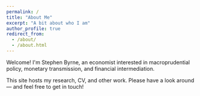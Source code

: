 ```yaml
---
permalink: /
title: "About Me"
excerpt: "A bit about who I am"
author_profile: true
redirect_from:
  - /about/
  - /about.html
---
```


Welcome! I'm Stephen Byrne, an economist interested in macroprudential policy, monetary transmission, and financial intermediation.

This site hosts my research, CV, and other work. Please have a look around — and feel free to get in touch!
